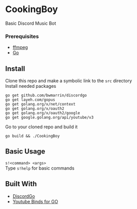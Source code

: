 # CookingBoy

Basic Discord Music Bot

### Prerequisites
* [ffmpeg](https://ffmpeg.org/download.html)
* [Go](https://golang.org/doc/install)

## Install

Clone this repo and make a symbolic link to the `src` directory<br>
Install needed packages
```
go get github.com/bwmarrin/discordgo
go get layeh.com/gopus
go get golang.org/x/net/context
go get golang.org/x/oauth2
go get golang.org/x/oauth2/google
go get google.golang.org/api/youtube/v3
```
Go to your cloned repo and build it
```
go build && ./CookingBoy
```

## Basic Usage

```s!<command> <args>```<br>
Type `s!help` for basic commands

## Built With
* [DiscordGo](https://github.com/bwmarrin/discordgo)
* [Youtube Binds for GO](https://godoc.org/google.golang.org/api/youtube/v3)
